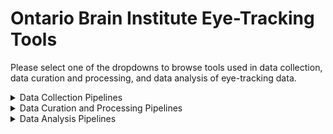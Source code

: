 # Ontario Brain Institute Eye-Tracking Tools

Please select one of the dropdowns to browse tools used in data collection, data curation and processing, and data analysis of eye-tracking data.

<details><summary>Data Collection Pipelines</summary></details>

<details><summary>Data Curation and Processing Pipelines</summary></details>

<details><summary>Data Analysis Pipelines</summary></details>
